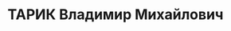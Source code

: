 ---
title: ТАРИК Владимир Михайлович
description: 'Род. в 1908, Польша, г. Августов, русский. Проживал: РСФСР, г. Свердловск.
  Дом художественного воспитания детей, заместитель директора.

  Арестован 05.09.1937. Приговор: 13.01.1938 – ВМН. Расстрелян 13.01.1938'
---